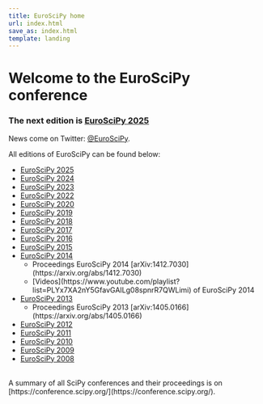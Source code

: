 ```yaml
---
title: EuroSciPy home
url: index.html
save_as: index.html
template: landing
---
```


# Welcome to the EuroSciPy conference

### The next edition is [EuroSciPy 2025](/2025/)

<!-- #### [Schedule](/2024/schedule.html)

#### [Tickets](/2024/tickets.html) -->

News come on Twitter: [@EuroSciPy](https://twitter.com/EuroSciPy).

All editions of EuroSciPy can be found below:

* [EuroSciPy 2025](/2025/)
* [EuroSciPy 2024](/2024/)
* [EuroSciPy 2023](/2023/)
* [EuroSciPy 2022](/2022/)
* [EuroSciPy 2020](/2020/)
* [EuroSciPy 2019](https://www.euroscipy.org/2019/)
* [EuroSciPy 2018](https://www.euroscipy.org/2018/)
* [EuroSciPy 2017](https://www.euroscipy.org/2017/)
* [EuroSciPy 2016](https://www.euroscipy.org/2016/)
* [EuroSciPy 2015](https://www.euroscipy.org/2015/)
* [EuroSciPy 2014](https://www.euroscipy.org/2014/)
  <ul>
  <li>Proceedings EuroSciPy 2014 [arXiv:1412.7030](https://arxiv.org/abs/1412.7030)</li>
  <li>[Videos](https://www.youtube.com/playlist?list=PLYx7XA2nY5GfavGAILg08spnrR7QWLimi)
  of EuroSciPy 2014</li>
  </ul>
* [EuroSciPy 2013](https://www.euroscipy.org/2013/)
  <ul>
  <li>Proceedings EuroSciPy 2013 [arXiv:1405.0166](https://arxiv.org/abs/1405.0166)</li>
  </ul>
* [EuroSciPy 2012](http://archive.euroscipy.org/conference/euroscipy2012)
* [EuroSciPy 2011](http://archive.euroscipy.org/conference/euroscipy2011)
* [EuroSciPy 2010](http://archive.euroscipy.org/conference/euroscipy2010)
* [EuroSciPy 2009](http://archive.euroscipy.org/conference/euroscipy2009)
* [EuroSciPy 2008](http://archive.euroscipy.org/conference/euroscipy2008)

<br />
A summary of all SciPy conferences and their proceedings is on
[https://conference.scipy.org/](https://conference.scipy.org/).
